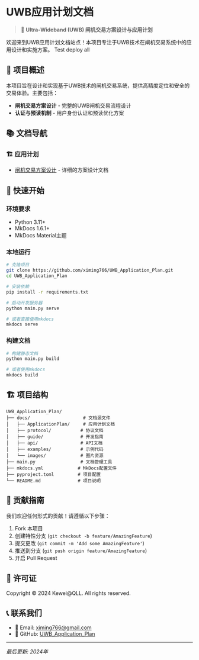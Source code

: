 # UWB应用计划文档

> 📡 **Ultra-Wideband (UWB) 闸机交易方案设计与应用计划**

欢迎来到UWB应用计划文档站点！本项目专注于UWB技术在闸机交易系统中的应用设计和实施方案。
Test deploy all

## 🎯 项目概述

本项目旨在设计和实现基于UWB技术的闸机交易系统，提供高精度定位和安全的交易体验。主要包括：

- **闸机交易方案设计** - 完整的UWB闸机交易流程设计
- **认证与预读机制** - 用户身份认证和预读优化方案

## 📚 文档导航

### 🏗️ 应用计划
- [闸机交易方案设计](ApplicationPlan/UwbApplicationPlanDesign_V1.1.md) - 详细的方案设计文档


## 🔧 快速开始

### 环境要求

- Python 3.11+
- MkDocs 1.6.1+
- MkDocs Material主题

### 本地运行

```bash
# 克隆项目
git clone https://github.com/ximing766/UWB_Application_Plan.git
cd UWB_Application_Plan

# 安装依赖
pip install -r requirements.txt

# 启动开发服务器
python main.py serve

# 或者直接使用mkdocs
mkdocs serve
```

### 构建文档

```bash
# 构建静态文档
python main.py build

# 或者使用mkdocs
mkdocs build
```

## 🏗️ 项目结构

```
UWB_Application_Plan/
├── docs/                    # 文档源文件
│   ├── ApplicationPlan/     # 应用计划文档
│   ├── protocol/           # 协议文档
│   ├── guide/              # 开发指南
│   ├── api/                # API文档
│   ├── examples/           # 示例代码
│   └── images/             # 图片资源
├── main.py                 # 文档管理工具
├── mkdocs.yml             # MkDocs配置文件
├── pyproject.toml         # 项目配置
└── README.md              # 项目说明
```

## 🤝 贡献指南

我们欢迎任何形式的贡献！请遵循以下步骤：

1. Fork 本项目
2. 创建特性分支 (`git checkout -b feature/AmazingFeature`)
3. 提交更改 (`git commit -m 'Add some AmazingFeature'`)
4. 推送到分支 (`git push origin feature/AmazingFeature`)
5. 开启 Pull Request

## 📄 许可证

Copyright © 2024 Kewei@QLL. All rights reserved.

## 📞 联系我们

- 📧 Email: ximing766@gmail.com
- 🐙 GitHub: [UWB_Application_Plan](https://github.com/ximing766/UWB_Application_Plan.git)

---

*最后更新: 2024年*
